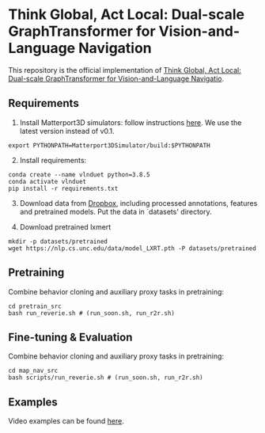 # Think Global, Act Local: Dual-scale GraphTransformer for Vision-and-Language Navigation

This repository is the official implementation of [Think Global, Act Local: Dual-scale GraphTransformer for Vision-and-Language Navigatio](). 

## Requirements

1. Install Matterport3D simulators: follow instructions [here](https://github.com/peteanderson80/Matterport3DSimulator). We use the latest version instead of v0.1.
```
export PYTHONPATH=Matterport3DSimulator/build:$PYTHONPATH
```

2. Install requirements:
```setup
conda create --name vlnduet python=3.8.5
conda activate vlnduet
pip install -r requirements.txt
```

3. Download data from [Dropbox](https://www.dropbox.com/s/7bijvxdw3rf451c/datasets.tar.gz?dl=0), including processed annotations, features and pretrained models. Put the data in `datasets' directory.

4. Download pretrained lxmert
```
mkdir -p datasets/pretrained 
wget https://nlp.cs.unc.edu/data/model_LXRT.pth -P datasets/pretrained
```

## Pretraining
Combine behavior cloning and auxiliary proxy tasks in pretraining:
```pretrain
cd pretrain_src
bash run_reverie.sh # (run_soon.sh, run_r2r.sh)
```

## Fine-tuning & Evaluation

Combine behavior cloning and auxiliary proxy tasks in pretraining:
```finetune
cd map_nav_src
bash scripts/run_reverie.sh # (run_soon.sh, run_r2r.sh)
```

## Examples
Video examples can be found [here](https://www.dropbox.com/sh/g8vqygz7fgerg9s/AAAZ3gd9WdReUgRezxLnb1f_a?dl=0).

